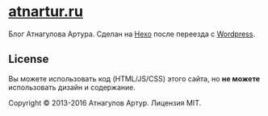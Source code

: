 # [atnartur.ru](http://atnartur.ru)

Блог Атнагулова Артура. Сделан на [Hexo](https://hexo.io/) после переезда с [Wordpress](http://wordpress.org/).

## License

Вы можете использовать код (HTML/JS/CSS) этого сайта, но **не можете** использовать дизайн и содержание.

Copyright &copy; 2013-2016 Атнагулов Артур. Лицензия MIT.

